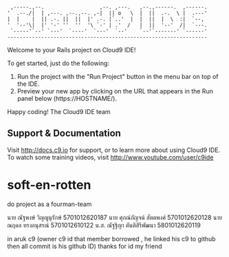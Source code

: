 
     ,-----.,--.                  ,--. ,---.   ,--.,------.  ,------.
    '  .--./|  | ,---. ,--.,--. ,-|  || o   \  |  ||  .-.  \ |  .---'
    |  |    |  || .-. ||  ||  |' .-. |`..'  |  |  ||  |  \  :|  `--, 
    '  '--'\|  |' '-' ''  ''  '\ `-' | .'  /   |  ||  '--'  /|  `---.
     `-----'`--' `---'  `----'  `---'  `--'    `--'`-------' `------'
    ----------------------------------------------------------------- 


Welcome to your Rails project on Cloud9 IDE!

To get started, just do the following:

1. Run the project with the "Run Project" button in the menu bar on top of the IDE.
2. Preview your new app by clicking on the URL that appears in the Run panel below (https://HOSTNAME/).

Happy coding!
The Cloud9 IDE team


## Support & Documentation

Visit http://docs.c9.io for support, or to learn more about using Cloud9 IDE. 
To watch some training videos, visit http://www.youtube.com/user/c9ide

# soft-en-rotten

do project as a fourman-team

นาย ณัฐพงษ์ วิญญูนุรักษ์ 5701012620187
นาย	ศุภณ์กัญจน์	สัตตพงศ์ 5701012620128
นาย ณฤดล ทรงอนุสรณ์ 5701012610122
น.ส. ณัฐฐิญา ตันติสิริพัฒนา 5801012620119

in aruk c9 (owner c9 id that member borrowed , he linked his c9 to github then all commit is his github ID)
thanks for id my friend